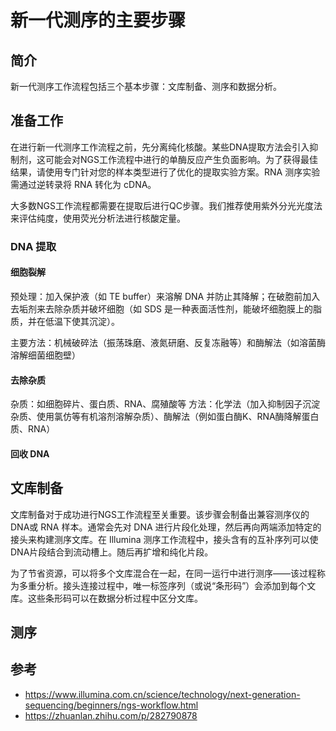 # 新一代测序的主要步骤

## 简介

新一代测序工作流程包括三个基本步骤：文库制备、测序和数据分析。

## 准备工作

在进行新一代测序工作流程之前，先分离纯化核酸。某些DNA提取方法会引入抑制剂，这可能会对NGS工作流程中进行的单酶反应产生负面影响。为了获得最佳结果，请使用专门针对您的样本类型进行了优化的提取实验方案。RNA 测序实验需通过逆转录将 RNA 转化为 cDNA。

大多数NGS工作流程都需要在提取后进行QC步骤。我们推荐使用紫外分光光度法来评估纯度，使用荧光分析法进行核酸定量。

### DNA 提取

#### 细胞裂解

预处理：加入保护液（如 TE buffer）来溶解 DNA 并防止其降解；在破胞前加入去垢剂来去除杂质并破坏细胞（如 SDS 是一种表面活性剂，能破坏细胞膜上的脂质，并在低温下使其沉淀）。

主要方法：机械破碎法（振荡珠磨、液氮研磨、反复冻融等）和酶解法（如溶菌酶溶解细菌细胞壁）

#### 去除杂质

杂质：如细胞碎片、蛋白质、RNA、腐殖酸等
方法：化学法（加入抑制因子沉淀杂质、使用氯仿等有机溶剂溶解杂质）、酶解法（例如蛋白酶K、RNA酶降解蛋白质、RNA）

#### 回收 DNA

## 文库制备

文库制备对于成功进行NGS工作流程至关重要。该步骤会制备出兼容测序仪的 DNA或 RNA 样本。通常会先对 DNA 进行片段化处理，然后再向两端添加特定的接头来构建测序文库。在 Illumina 测序工作流程中，接头含有的互补序列可以使DNA片段结合到流动槽上。随后再扩增和纯化片段。

为了节省资源，可以将多个文库混合在一起，在同一运行中进行测序——该过程称为多重分析。接头连接过程中，唯一标签序列（或说“条形码”）会添加到每个文库。这些条形码可以在数据分析过程中区分文库。

## 测序



## 参考

- https://www.illumina.com.cn/science/technology/next-generation-sequencing/beginners/ngs-workflow.html
- https://zhuanlan.zhihu.com/p/282790878
